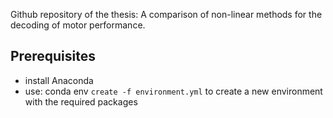 Github repository of the thesis: A comparison of non-linear methods for the decoding of motor performance.

## Prerequisites
 - install Anaconda
 - use: conda env `create -f environment.yml` to create a new environment with the required packages
